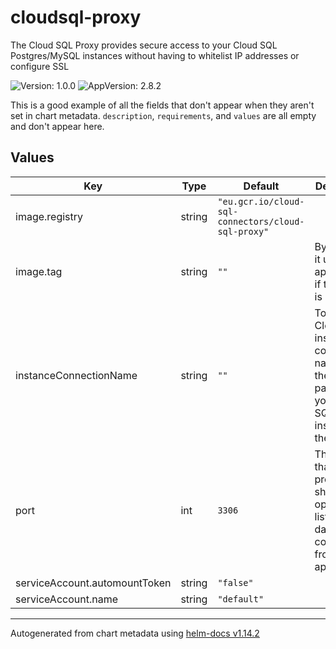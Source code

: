 # cloudsql-proxy

The Cloud SQL Proxy provides secure access to your Cloud SQL Postgres/MySQL instances without having to whitelist IP addresses or configure SSL

![Version: 1.0.0](https://img.shields.io/badge/Version-1.0.0-informational?style=flat-square) ![AppVersion: 2.8.2](https://img.shields.io/badge/AppVersion-2.8.2-informational?style=flat-square)

This is a good example of all the fields that don't appear when they aren't set in chart metadata. `description`,
`requirements`, and `values` are all empty and don't appear here.

## Values

| Key | Type | Default | Description |
|-----|------|---------|-------------|
| image.registry | string | `"eu.gcr.io/cloud-sql-connectors/cloud-sql-proxy"` |  |
| image.tag | string | `""` | By default, it uses appVersion if the value is not set. |
| instanceConnectionName | string | `""` | To find your Cloud SQL instance's connection name, visit the detail page of your Cloud SQL instance in the console |
| port | int | `3306` | The port that the proxy should open to listen for database connections from the application |
| serviceAccount.automountToken | string | `"false"` |  |
| serviceAccount.name | string | `"default"` |  |

----------------------------------------------
Autogenerated from chart metadata using [helm-docs v1.14.2](https://github.com/norwoodj/helm-docs/releases/v1.14.2)
